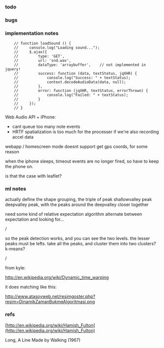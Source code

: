 ### todo


### bugs


### implementation notes

        // function loadSound () {
        //     console.log("Loading sound...");
        //     $.ajax({
        //         type: 'GET',
        //         url: 'snd.wav', 
        //         dataType: 'arraybuffer',    // not implemented in jquery!
        //         success: function (data, textStatus, jqXHR) {
        //             console.log("Success: " + textStatus);
        //             context.decodeAudioData(data, null);
        //         },
        //         error: function (jqXHR, textStatus, errorThrown) {
        //             console.log("Failed: " + textStatus);
        //         }
        //     });
        // }

Web Audio API + iPhone:
- cant queue too many note events
- HRTF spatialization is too much for the processer if we're also recording accel data

webapp / homescreen mode doesnt support get gps coords, for some reason

when the iphone sleeps, timeout events are no longer fired, so have to keep the phone on.

is that the case with leaflet?


### ml notes

actually define the shape grouping, the triple of peak shallowvalley peak deepvalley peak, with the peaks around the deepvalley closer together

need some kind of relative expectation algorithm
alternate between expectation and looking for...

/

so the peak detection works, and you can see the two levels. the lesser peaks must be lefts.
take all the peaks, and cluster them into two clusters? k-means?

/

from kyle:

http://en.wikipedia.org/wiki/Dynamic_time_warping

it does matching like this:

http://www.atasoyweb.net/resimgoster.php?resim=DinamikZamanBukmeAlgoritmasi.png


### refs

[http://en.wikipedia.org/wiki/Hamish_Fulton](http://en.wikipedia.org/wiki/Hamish_Fulton)

Long, A Line Made by Walking (1967)

